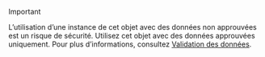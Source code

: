 > [!IMPORTANT]
> L’utilisation d’une instance de cet objet avec des données non approuvées est un risque de sécurité. Utilisez cet objet avec des données approuvées uniquement. Pour plus d’informations, consultez [Validation des données](https://www.owasp.org/index.php/Data_Validation).